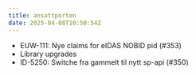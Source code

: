```yaml
---
title: ansattporten
date: 2025-04-08T10:50:54Z
---
```

- EUW-111: Nye claims for eIDAS NOBID pid (#353)
- Library upgrades
- ID-5250: Switche fra gammelt til nytt sp-api (#350)

